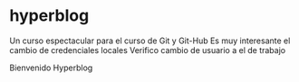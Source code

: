 # hyperblog
Un curso espectacular para el curso de Git y Git-Hub
Es muy interesante el cambio de credenciales locales
Verifico cambio de usuario a el de trabajo

Bienvenido Hyperblog
